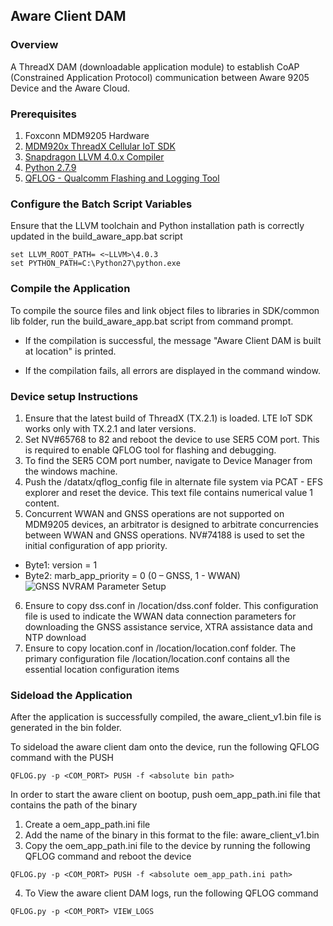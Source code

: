 ## Aware Client DAM

### Overview

A ThreadX DAM (downloadable application module) to establish CoAP (Constrained Application Protocol) communication between Aware 9205 Device and the Aware Cloud.

### Prerequisites

1. Foxconn MDM9205 Hardware
2. [MDM920x ThreadX Cellular IoT SDK](https://createpoint.qti.qualcomm.com/dashboard/public/productkit#public/product-kit/search)
3. [Snapdragon LLVM 4.0.x Compiler](https://www.qualcomm.com/support/software-tools/qualcomm-snapdragon-llvm-arm-toolchain-for-windows/4d3201e9-bc33-468b-b086-3fb0ca985f5c/overview)
4. [Python 2.7.9](https://www.python.org/downloads/release/python-279/)
5. [QFLOG - Qualcomm Flashing and Logging Tool](https://createpoint.qti.qualcomm.com/tools/#suite/4562/62181)

### Configure the Batch Script Variables

Ensure that the LLVM toolchain and Python installation path is correctly updated in the build_aware_app.bat script

```
set LLVM_ROOT_PATH= <~LLVM>\4.0.3
set PYTHON_PATH=C:\Python27\python.exe
```

### Compile the Application

To compile the source files and link object files to libraries in SDK/common lib folder, run the build_aware_app.bat script from command prompt.

- If the compilation is successful, the message "Aware Client DAM is built at location" is printed.

- If the compilation fails, all errors are displayed in the command window.


### Device setup Instructions
1.	Ensure that the latest build of ThreadX (TX.2.1) is loaded. LTE IoT SDK works only with TX.2.1 and later versions.
2.	Set NV#65768 to 82 and reboot the device to use SER5 COM port. This is required to enable QFLOG tool for flashing and debugging.
3.	To find the SER5 COM port number, navigate to Device Manager from the windows machine.
4.	Push the /datatx/qflog_config file in alternate file system via PCAT - EFS explorer and reset the device. This text file contains numerical value 1 content.
5.	Concurrent WWAN and GNSS operations are not supported on MDM9205 devices, an arbitrator is designed to arbitrate concurrencies between WWAN and GNSS operations. NV#74188 is used to set the initial configuration of app priority.
-	Byte1: version = 1
-	Byte2: marb_app_priority = 0 (0 – GNSS, 1 - WWAN)
![GNSS NVRAM Parameter Setup](https://user-images.githubusercontent.com/104608589/201330586-5d214c38-c567-4c64-85b6-134e93092c0f.png)
6.	Ensure to copy dss.conf in /location/dss.conf folder. This configuration file is used to indicate the WWAN data connection parameters for downloading the GNSS assistance service, XTRA assistance data and NTP download
7.	Ensure to copy location.conf in /location/location.conf folder. The primary configuration file /location/location.conf contains all the essential location configuration items



### Sideload the Application

After the application is successfully compiled, the aware_client_v1.bin file is generated in the bin folder.

To sideload the aware client dam onto the device, run the following QFLOG command with the PUSH

```
QFLOG.py -p <COM_PORT> PUSH -f <absolute bin path>
```

In order to start the aware client on bootup, push oem_app_path.ini file that contains the path of the binary

1. Create a oem_app_path.ini file
2. Add the name of the binary in this format to the file: aware_client_v1.bin
3. Copy the oem_app_path.ini file to the device by running the following QFLOG command and reboot the device

```
QFLOG.py -p <COM_PORT> PUSH -f <absolute oem_app_path.ini path>
```

4. To View the aware client DAM logs, run the following QFLOG command

```
QFLOG.py -p <COM_PORT> VIEW_LOGS
```
